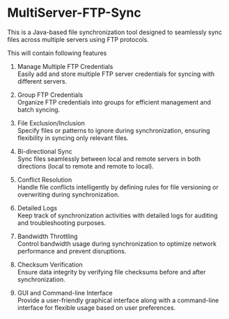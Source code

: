 # MultiServer-FTP-Sync
This is a Java-based file synchronization tool designed to seamlessly sync files across multiple servers using FTP protocols.

This will contain following features
1. Manage Multiple FTP Credentials
<br>Easily add and store multiple FTP server credentials for syncing with different servers.

2. Group FTP Credentials
<br>Organize FTP credentials into groups for efficient management and batch syncing.

3. File Exclusion/Inclusion
<br>Specify files or patterns to ignore during synchronization, ensuring flexibility in syncing only relevant files.

4. Bi-directional Sync
<br>Sync files seamlessly between local and remote servers in both directions (local to remote and remote to local).

5. Conflict Resolution
<br>Handle file conflicts intelligently by defining rules for file versioning or overwriting during synchronization.

6. Detailed Logs
<br>Keep track of synchronization activities with detailed logs for auditing and troubleshooting purposes.

7. Bandwidth Throttling
<br>Control bandwidth usage during synchronization to optimize network performance and prevent disruptions.

8. Checksum Verification
<br>Ensure data integrity by verifying file checksums before and after synchronization.

9. GUI and Command-line Interface
<br>Provide a user-friendly graphical interface along with a command-line interface for flexible usage based on user preferences.

